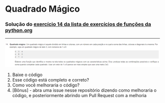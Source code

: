 # Quadrado Mágico

### Solução do [exercício 14 da lista de exercícios de funções da python.org](https://wiki.python.org.br/ExerciciosFuncoes)

---

![enunciado](enunciado.png "Enunciado")

1. Baixe o código
2. Esse código está completo e correto?
3. Como você melhoraria o código?
4. [Bônus] - abra uma issue nesse repositório dizendo como melhoraria o código, e posteriormente abrindo um Pull Request com a melhoria